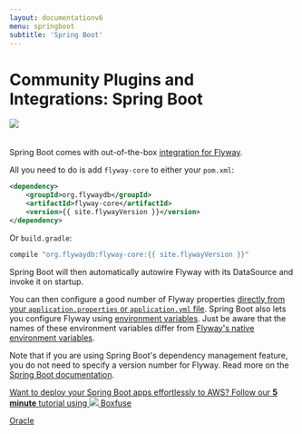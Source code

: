 ```yaml
---
layout: documentationv6
menu: springboot
subtitle: 'Spring Boot'
---
```

# Community Plugins and Integrations: Spring Boot

<img src="/assets/logos/springboot.png" style="margin-bottom: 20px">

Spring Boot comes with out-of-the-box <a href="https://docs.spring.io/spring-boot/docs/current/reference/html/howto.html#howto-execute-flyway-database-migrations-on-startup">integration for Flyway</a>.

All you need to do is add `flyway-core` to either your `pom.xml`:
```xml
<dependency>
    <groupId>org.flywaydb</groupId>
    <artifactId>flyway-core</artifactId>
    <version>{{ site.flywayVersion }}</version>
</dependency>
```

Or `build.gradle`:

```groovy
compile "org.flywaydb:flyway-core:{{ site.flywayVersion }}"
```

Spring Boot will then automatically autowire Flyway with its DataSource and invoke it on startup.

You can then configure a good number of Flyway properties [directly from your `application.properties` or `application.yml` file](https://docs.spring.io/spring-boot/docs/current/reference/html/common-application-properties.html).
Spring Boot also lets you configure Flyway using [environment variables](https://docs.spring.io/spring-boot/docs/current/reference/html/boot-features-external-config.html).
Just be aware that the names of these environment variables differ from [Flyway's native environment variables](https://flywaydb.orgv6/documentation/envvars).

Note that if you are using Spring Boot's dependency management feature, you do not need to specify a version number for Flyway. Read more on the [Spring Boot documentation](https://docs.spring.io/spring-boot/docs/current/reference/htmlsingle/#using-boot-dependency-management).

<a class="inline-cta" href="https://boxfuse.com/blog/spring-boot-ec2"><i class="fa fa-cloud"></i> Want to deploy your Spring Boot apps effortlessly to AWS? Follow our <strong>5 minute</strong> tutorial using <img src="/assets/logo/boxfuse-logo-nano-blue.png"> Boxfuse <i class="fa fa-arrow-right"></i></a>

<p class="next-steps">
    <a class="btn btn-primary" href="v6/documentation/database/oracle">Oracle <i class="fa fa-arrow-right"></i></a>
</p>